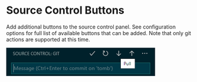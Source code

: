 # Source Control Buttons

Add additional buttons to the source control panel. See configuration options for full list of available buttons that can be added. Note that only git actions are supported at this time.

![](resources/preview.png)
